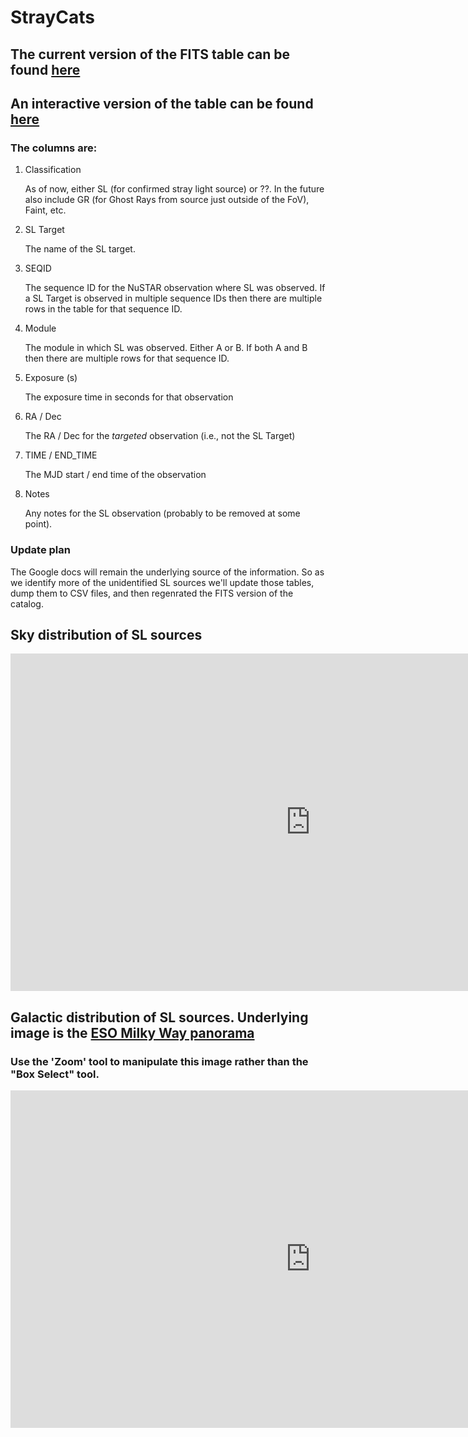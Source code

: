 # StrayCats


## The current version of the FITS table can be found [here](https://github.com/bwgref/straycats/blob/master/straycats.fits)

## An interactive version of the table can be found [here](tables/straycats_table)


### The columns are:

1. Classification

    As of now, either SL (for confirmed stray light source) or ??. In the future also include GR (for Ghost Rays from source just outside of the FoV), Faint, etc.
  
2. SL Target

    The name of the SL target.

3. SEQID

    The sequence ID for the NuSTAR observation where SL was observed. If a SL Target is observed in multiple sequence IDs then there are multiple rows in the table for that sequence ID.

4. Module

    The module in which SL was observed. Either A or B. If both A and B then there are multiple rows for that sequence ID.

5. Exposure (s)

    The exposure time in seconds for that observation

6. RA / Dec

    The RA / Dec for the *targeted* observation (i.e., not the SL Target)

7. TIME / END_TIME

    The MJD start / end time of the observation

8. Notes

    Any notes for the SL observation (probably to be removed at some point).

### Update plan

The Google docs will remain the underlying source of the information. So as we identify more of the unidentified SL sources we'll update those tables, dump them to CSV files, and then regenrated the FITS version of the catalog.


## Sky distribution of SL sources

<iframe id="igraph" scrolling="no" style="border:none;" seamless="seamless" src="https://bwgref.github.io/straycats/plotly_figs/straycat_radec.html" height="540" width="960"></iframe>

## Galactic distribution of SL sources. Underlying image is the [ESO Milky Way panorama](https://www.eso.org/public/images/eso0932a/)
### Use the 'Zoom' tool to manipulate this image rather than the "Box Select" tool.
<iframe id="igraph" scrolling="no" style="border:none;" seamless="seamless" src="https://bwgref.github.io/straycats/plotly_figs/galaxy_overlay.html" height="540"  width="960"></iframe>


